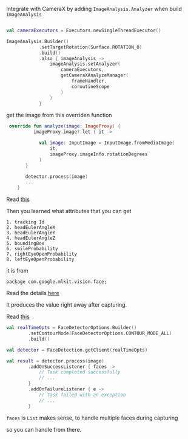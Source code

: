 Integrate with CameraX by adding `ImageAnalysis.Analyzer` when build `ImageAnalysis`

```kotlin

val cameraExecutors = Executors.newSingleThreadExecutor()

ImageAnalysis.Builder()
            .setTargetRotation(Surface.ROTATION_0)
            .build()
            .also { imageAnalysis ->
                imageAnalysis.setAnalyzer(
                    cameraExecutors,
                    getCameraXAnalyzeManager(
                        frameHandler,
                        coroutineScope
                    )
                )
            }
```

get the image from this overriden function

```kotlin
 override fun analyze(image: ImageProxy) {
          imageProxy.image?.let { it ->

            val image: InputImage = InputImage.fromMediaImage(
                it,
                imageProxy.imageInfo.rotationDegrees
            )
       }

       detector.process(image)
       ...
    }
```

Read [this](https://developers.google.com/ml-kit/vision/face-detection/face-detection-concepts)

Then you learned what attributes that you can get

```
1. tracking Id
2. headEulerAngleX
3. headEulerAngleY
4. headEulerAngleZ
5. boundingBox
6. smileProbability
7. rightEyeOpenProbability
8. leftEyeOpenProbability
```

it is from

```
package com.google.mlkit.vision.face;

```

Read the details [here](https://developers.google.com/android/reference/com/google/mlkit/vision/face/Face)

It produces the value right away after capturing.

Read [this](https://developers.google.com/ml-kit/vision/face-detection/android)

```kotlin
val realTimeOpts = FaceDetectorOptions.Builder()
        .setContourMode(FaceDetectorOptions.CONTOUR_MODE_ALL)
        .build()

val detector = FaceDetection.getClient(realTimeOpts)

val result = detector.process(image)
        .addOnSuccessListener { faces ->
            // Task completed successfully
            // ...
        }
        .addOnFailureListener { e ->
            // Task failed with an exception
            // ...
        }
```

`faces` is `List` makes sense, to handle multiple faces during capturing

so you can handle from there.
